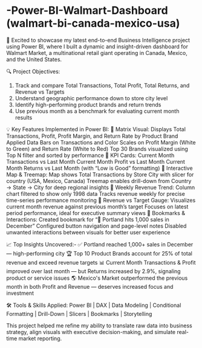 # -Power-BI-Walmart-Dashboard  (walmart-bi-canada-mexico-usa)
🚀 Excited to showcase my latest end-to-end Business Intelligence project using Power BI, where I built a dynamic and insight-driven dashboard for Walmart Market, a multinational retail giant operating in Canada, Mexico, and the United States.

🔍 Project Objectives:
1. Track and compare Total Transactions, Total Profit, Total Returns, and Revenue vs Targets
2. Understand geographic performance down to store city level
3. Identify high-performing product brands and return trends
4. Use previous month as a benchmark for evaluating current month results

💡 Key Features Implemented in Power BI:
🔹 Matrix Visual:
Displays Total Transactions, Profit, Profit Margin, and Return Rate by Product Brand
Applied Data Bars on Transactions and Color Scales on Profit Margin (White to Green) and Return Rate (White to Red)
Top 30 Brands visualized using Top N filter and sorted by performance
🔹 KPI Cards:
Current Month Transactions vs Last Month
Current Month Profit vs Last Month
Current Month Returns vs Last Month (with “Low is Good” formatting)
🔹 Interactive Map & Treemap:
Map shows Total Transactions by Store City with slicer for country (USA, Mexico, Canada)
Treemap enables drill-down from Country → State → City for deep regional insights
🔹 Weekly Revenue Trend:
Column chart filtered to show only 1998 data
Tracks revenue weekly for precise time-series performance monitoring
🔹 Revenue vs Target Gauge:
Visualizes current month revenue against previous month’s target
Focuses on latest period performance, ideal for executive summary views
🔹 Bookmarks & Interactions:
Created bookmark for “📍 Portland hits 1,000 sales in December”
Configured button navigation and page-level notes
Disabled unwanted interactions between visuals for better user experience

📈 Top Insights Uncovered:-
✅ Portland reached 1,000+ sales in December — high-performing city
🏆 Top 10 Product Brands account for 25% of total revenue and exceed revenue targets
📊 Current Month Transactions & Profit improved over last month — but Returns increased by 2.9%, signaling product or service issues
🌎 Mexico's Market outperformed the previous month in both Profit and Revenue — deserves increased focus and investment

🛠️ Tools & Skills Applied:
Power BI | DAX | Data Modeling | Conditional Formatting | Drill-Down | Slicers | Bookmarks | Storytelling

This project helped me refine my ability to translate raw data into business strategy, align visuals with executive decision-making, and simulate real-time market reporting.
